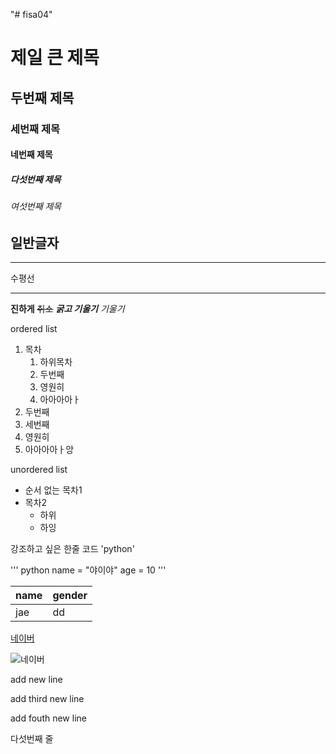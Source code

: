"# fisa04" 

# 제일 큰 제목
## 두번째 제목
### 세번째 제목 
#### 네번째 제목 
##### 다섯번째 제목 
###### 여섯번째 제목
일반글자
--- 
<hr>
수평선

***

**진하게**
~~취소~~
***굵고 기울기***
*기울기*

ordered list
1. 목차
   1. 하위목차
   2. 두번째
   3. 영원히
   4. 아아아아ㅏ
3. 두번째
4. 세번째
5. 영원히
6. 아아아아ㅏ앙

unordered list
- 순서 없는 목차1
- 목차2
  - 하위
  - 하잉

강조하고 싶은 한줄 코드 'python'

'''
python
name = "야이야"
age = 10
'''

|   name   |   gender   |
|----------|------------|
|   jae    |   dd       |

[네이버](naver.com)

![네이버]([img]https://i.imgur.com/riqIWBM.png[/img])
   
add new line

add third new line

add fouth new line 

다섯번째 줄 
